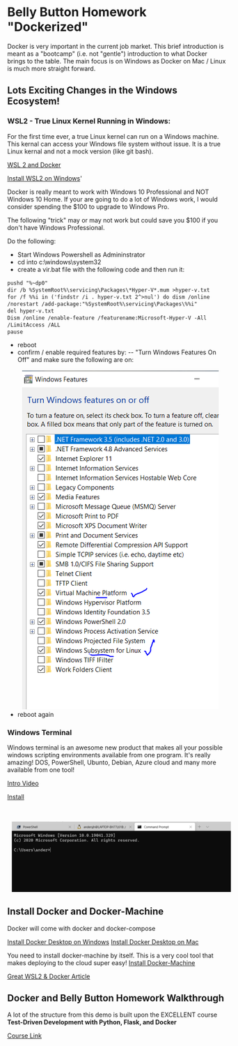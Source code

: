 # Belly Button Homework "Dockerized"

Docker is very important in the current job market.  This brief introduction is meant as a "bootcamp" (i.e. not "gentle") introduction to what Docker brings to the table.  The main focus is on Windows as Docker on Mac / Linux is much more straight forward.

## Lots Exciting Changes in the Windows Ecosystem!

### WSL2 - True Linux Kernel Running in Windows:

For the first time ever, a true Linux kernel can run on a Windows machine.  This kernal can access your Windows file system without issue. It is a true Linux kernal and not a mock version (like git bash).

[WSL 2 and Docker](https://www.youtube.com/watch?v=5RQbdMn04Oc)

[Install WSL2 on Windows](https://docs.microsoft.com/en-us/windows/wsl/install-win10)'

Docker is really meant to work with Windows 10 Professional and NOT Windows 10 Home.  If your are going to do a lot of Windows work, I would consider spending the $100 to upgrade to Windows Pro.

The following "trick" may or may not work but could save you $100 if you don't have Windows Professional.

Do the following:
- Start Windows Powershell as Admininstrator
- cd into c:\windows\system32
- create a vir.bat file with the following code and then run it:
```
pushd "%~dp0"
dir /b %SystemRoot%\servicing\Packages\*Hyper-V*.mum >hyper-v.txt
for /f %%i in ('findstr /i . hyper-v.txt 2^>nul') do dism /online /norestart /add-package:"%SystemRoot%\servicing\Packages\%%i"
del hyper-v.txt
Dism /online /enable-feature /featurename:Microsoft-Hyper-V -All /LimitAccess /ALL
pause
```
- reboot
- confirm / enable required features by:
-- "Turn Windows Features On Off" and make sure the following are on:
<br><br><img src="images\Windows_On_Off.PNG"
     alt="Windows on off ( make sure wsl and virtual machine platform are on )"
     style="float: center; margin-left: 10px;" />
- reboot again

### Windows Terminal

Windows terminal is an awesome new product that makes all your possible windows scripting environments available from one program.  It's really amazing! DOS, PowerShell, Ubunto, Debian, Azure cloud and many more available from one tool!  

[Intro Video](https://www.youtube.com/watch?v=9jQthJ2uvLI)

[Install](https://www.microsoft.com/en-us/p/windows-terminal)

<br><br><img src="images\Terminal.PNG"
     alt="Windows Terminal is Awesome"
     style="float: center; margin-left: 10px;" />


## Install Docker and Docker-Machine

Docker will come with docker and docker-compose

[Install Docker Desktop on Windows](https://docs.docker.com/docker-for-windows/install/)
[Install Docker Desktop on Mac](https://docs.docker.com/docker-for-mac/install/)

You need to install docker-machine by itself.  This is a very cool tool that makes deploying to the cloud super easy!
[Install Docker-Machine](https://github.com/docker/machine/releases)

[Great WSL2 & Docker Article](https://www.hanselman.com/blog/HowToSetUpDockerWithinWindowsSystemForLinuxWSL2OnWindows10.aspx)

## Docker and Belly Button Homework Walkthrough

A lot of the structure from this demo is built upon the EXCELLENT course <b>Test-Driven Development with Python, Flask, and Docker</b>

[Course Link](https://testdriven.io/courses/tdd-flask/)




